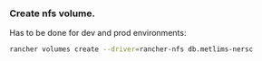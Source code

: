 

### Create nfs volume.

Has to be done for dev and prod environments:

```bash
rancher volumes create --driver=rancher-nfs db.metlims-nersc
```


